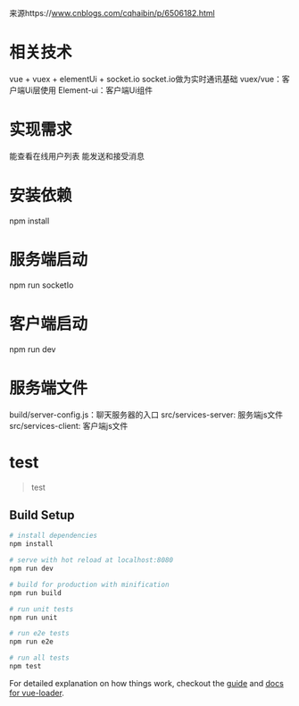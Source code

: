 来源https://www.cnblogs.com/cqhaibin/p/6506182.html

# 相关技术
vue + vuex + elementUi + socket.io
socket.io做为实时通讯基础
vuex/vue：客户端Ui层使用
Element-ui：客户端Ui组件

# 实现需求
能查看在线用户列表
能发送和接受消息

# 安装依赖
npm install

# 服务端启动
npm run socketIo

# 客户端启动
npm run dev

# 服务端文件
build/server-config.js：聊天服务器的入口
src/services-server: 服务端js文件
src/services-client: 客户端js文件

# test

> test

## Build Setup

``` bash
# install dependencies
npm install

# serve with hot reload at localhost:8080
npm run dev

# build for production with minification
npm run build

# run unit tests
npm run unit

# run e2e tests
npm run e2e

# run all tests
npm test
```

For detailed explanation on how things work, checkout the [guide](http://vuejs-templates.github.io/webpack/) and [docs for vue-loader](http://vuejs.github.io/vue-loader).
